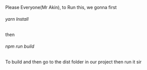 Please Everyone(Mr Akin), to Run this, we gonna first 

###### yarn Install

then

###### npm run build 

To build and then go to the dist folder in our project then run it sir